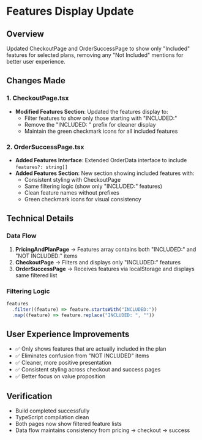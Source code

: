 # Features Display Update

## Overview
Updated CheckoutPage and OrderSuccessPage to show only "Included" features for selected plans, removing any "Not Included" mentions for better user experience.

## Changes Made

### 1. CheckoutPage.tsx
- **Modified Features Section**: Updated the features display to:
  - Filter features to show only those starting with "INCLUDED:"
  - Remove the "INCLUDED: " prefix for cleaner display
  - Maintain the green checkmark icons for all included features

### 2. OrderSuccessPage.tsx
- **Added Features Interface**: Extended OrderData interface to include `features?: string[]`
- **Added Features Section**: New section showing included features with:
  - Consistent styling with CheckoutPage
  - Same filtering logic (show only "INCLUDED:" features)
  - Clean feature names without prefixes
  - Green checkmark icons for visual consistency

## Technical Details

### Data Flow
1. **PricingAndPlanPage** → Features array contains both "INCLUDED:" and "NOT INCLUDED:" items
2. **CheckoutPage** → Filters and displays only "INCLUDED:" features  
3. **OrderSuccessPage** → Receives features via localStorage and displays same filtered list

### Filtering Logic
```javascript
features
  .filter((feature) => feature.startsWith("INCLUDED:"))
  .map((feature) => feature.replace("INCLUDED: ", ""))
```

## User Experience Improvements
- ✅ Only shows features that are actually included in the plan
- ✅ Eliminates confusion from "NOT INCLUDED" items  
- ✅ Cleaner, more positive presentation
- ✅ Consistent styling across checkout and success pages
- ✅ Better focus on value proposition

## Verification
- Build completed successfully
- TypeScript compilation clean
- Both pages now show filtered feature lists
- Data flow maintains consistency from pricing → checkout → success